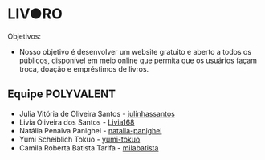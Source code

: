 # LIV●RO
Objetivos:
- Nosso objetivo é desenvolver um website gratuito e aberto a todos os públicos, disponível em meio online que permita que os usuários façam troca, doação e empréstimos de livros.

## Equipe POLYVALENT
- Julia Vitória de Oliveira Santos - [julinhassantos](https://github.com/julinhassantos)
- Livia Oliveira dos Santos - [Livia168](https://github.com/Livia168)
- Natália Penalva Panighel - [natalia-panighel](https://github.com/natalia-panighel)
- Yumi Scheiblich Tokuo - [yumi-tokuo](https://github.com/yumi-tokuo)
- Camila Roberta Batista Tarifa - [milabatista](https://github.com/milabatista)
